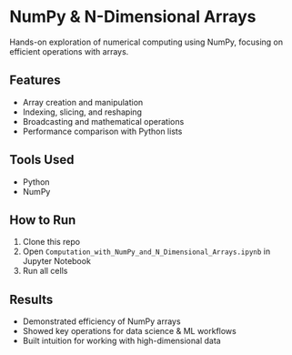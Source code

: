 # NumPy & N-Dimensional Arrays

Hands-on exploration of numerical computing using NumPy, focusing on efficient operations with arrays.

##  Features
- Array creation and manipulation  
- Indexing, slicing, and reshaping  
- Broadcasting and mathematical operations  
- Performance comparison with Python lists  

##  Tools Used
- Python  
- NumPy  

##  How to Run
1. Clone this repo  
2. Open `Computation_with_NumPy_and_N_Dimensional_Arrays.ipynb` in Jupyter Notebook  
3. Run all cells  

##  Results
- Demonstrated efficiency of NumPy arrays  
- Showed key operations for data science & ML workflows  
- Built intuition for working with high-dimensional data
